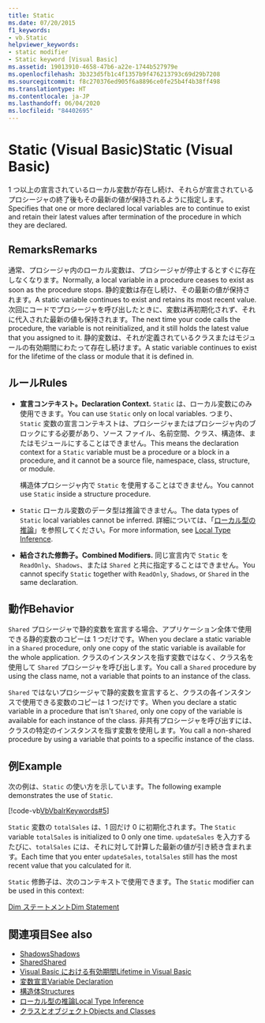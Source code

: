```yaml
---
title: Static
ms.date: 07/20/2015
f1_keywords:
- vb.Static
helpviewer_keywords:
- static modifier
- Static keyword [Visual Basic]
ms.assetid: 19013910-4658-47b6-a22e-1744b527979e
ms.openlocfilehash: 3b323d5fb1c4f1357b9f476213793c69d29b7208
ms.sourcegitcommit: f8c270376ed905f6a8896ce0fe25b4f4b38ff498
ms.translationtype: HT
ms.contentlocale: ja-JP
ms.lasthandoff: 06/04/2020
ms.locfileid: "84402695"
---
```

# <a name="static-visual-basic"></a><span data-ttu-id="17750-102">Static (Visual Basic)</span><span class="sxs-lookup"><span data-stu-id="17750-102">Static (Visual Basic)</span></span>
<span data-ttu-id="17750-103">1 つ以上の宣言されているローカル変数が存在し続け、それらが宣言されているプロシージャの終了後もその最新の値が保持されるように指定します。</span><span class="sxs-lookup"><span data-stu-id="17750-103">Specifies that one or more declared local variables are to continue to exist and retain their latest values after termination of the procedure in which they are declared.</span></span>  
  
## <a name="remarks"></a><span data-ttu-id="17750-104">Remarks</span><span class="sxs-lookup"><span data-stu-id="17750-104">Remarks</span></span>  
 <span data-ttu-id="17750-105">通常、プロシージャ内のローカル変数は、プロシージャが停止するとすぐに存在しなくなります。</span><span class="sxs-lookup"><span data-stu-id="17750-105">Normally, a local variable in a procedure ceases to exist as soon as the procedure stops.</span></span> <span data-ttu-id="17750-106">静的変数は存在し続け、その最新の値が保持されます。</span><span class="sxs-lookup"><span data-stu-id="17750-106">A static variable continues to exist and retains its most recent value.</span></span> <span data-ttu-id="17750-107">次回にコードでプロシージャを呼び出したときに、変数は再初期化されず、それに代入された最新の値も保持されます。</span><span class="sxs-lookup"><span data-stu-id="17750-107">The next time your code calls the procedure, the variable is not reinitialized, and it still holds the latest value that you assigned to it.</span></span> <span data-ttu-id="17750-108">静的変数は、それが定義されているクラスまたはモジュールの有効期間にわたって存在し続けます。</span><span class="sxs-lookup"><span data-stu-id="17750-108">A static variable continues to exist for the lifetime of the class or module that it is defined in.</span></span>  
  
## <a name="rules"></a><span data-ttu-id="17750-109">ルール</span><span class="sxs-lookup"><span data-stu-id="17750-109">Rules</span></span>  
  
- <span data-ttu-id="17750-110">**宣言コンテキスト。**</span><span class="sxs-lookup"><span data-stu-id="17750-110">**Declaration Context.**</span></span> <span data-ttu-id="17750-111">`Static` は、ローカル変数にのみ使用できます。</span><span class="sxs-lookup"><span data-stu-id="17750-111">You can use `Static` only on local variables.</span></span> <span data-ttu-id="17750-112">つまり、`Static` 変数の宣言コンテキストは、プロシージャまたはプロシージャ内のブロックにする必要があり、ソース ファイル、名前空間、クラス、構造体、またはモジュールにすることはできません。</span><span class="sxs-lookup"><span data-stu-id="17750-112">This means the declaration context for a `Static` variable must be a procedure or a block in a procedure, and it cannot be a source file, namespace, class, structure, or module.</span></span>  
  
     <span data-ttu-id="17750-113">構造体プロシージャ内で `Static` を使用することはできません。</span><span class="sxs-lookup"><span data-stu-id="17750-113">You cannot use `Static` inside a structure procedure.</span></span>  
  
- <span data-ttu-id="17750-114">`Static` ローカル変数のデータ型は推論できません。</span><span class="sxs-lookup"><span data-stu-id="17750-114">The data types of `Static` local variables cannot be inferred.</span></span> <span data-ttu-id="17750-115">詳細については、「[ローカル型の推論](../../programming-guide/language-features/variables/local-type-inference.md)」を参照してください。</span><span class="sxs-lookup"><span data-stu-id="17750-115">For more information, see [Local Type Inference](../../programming-guide/language-features/variables/local-type-inference.md).</span></span>  
  
- <span data-ttu-id="17750-116">**結合された修飾子。**</span><span class="sxs-lookup"><span data-stu-id="17750-116">**Combined Modifiers.**</span></span> <span data-ttu-id="17750-117">同じ宣言内で `Static` を `ReadOnly`、`Shadows`、または `Shared` と共に指定することはできません。</span><span class="sxs-lookup"><span data-stu-id="17750-117">You cannot specify `Static` together with `ReadOnly`, `Shadows`, or `Shared` in the same declaration.</span></span>  
  
## <a name="behavior"></a><span data-ttu-id="17750-118">動作</span><span class="sxs-lookup"><span data-stu-id="17750-118">Behavior</span></span>  
 <span data-ttu-id="17750-119">`Shared` プロシージャで静的変数を宣言する場合、アプリケーション全体で使用できる静的変数のコピーは 1 つだけです。</span><span class="sxs-lookup"><span data-stu-id="17750-119">When you declare a static variable in a `Shared` procedure, only one copy of the static variable is available for the whole application.</span></span> <span data-ttu-id="17750-120">クラスのインスタンスを指す変数ではなく、クラス名を使用して `Shared` プロシージャを呼び出します。</span><span class="sxs-lookup"><span data-stu-id="17750-120">You call a `Shared` procedure by using the class name, not a variable that points to an instance of the class.</span></span>  
  
 <span data-ttu-id="17750-121">`Shared` ではないプロシージャで静的変数を宣言すると、クラスの各インスタンスで使用できる変数のコピーは 1 つだけです。</span><span class="sxs-lookup"><span data-stu-id="17750-121">When you declare a static variable in a procedure that isn't `Shared`, only one copy of the variable is available for each instance of the class.</span></span> <span data-ttu-id="17750-122">非共有プロシージャを呼び出すには、クラスの特定のインスタンスを指す変数を使用します。</span><span class="sxs-lookup"><span data-stu-id="17750-122">You call a non-shared procedure by using a variable that points to a specific instance of the class.</span></span>  
  
## <a name="example"></a><span data-ttu-id="17750-123">例</span><span class="sxs-lookup"><span data-stu-id="17750-123">Example</span></span>  
 <span data-ttu-id="17750-124">次の例は、`Static` の使い方を示しています。</span><span class="sxs-lookup"><span data-stu-id="17750-124">The following example demonstrates the use of `Static`.</span></span>  
  
 [!code-vb[VbVbalrKeywords#5](~/samples/snippets/visualbasic/VS_Snippets_VBCSharp/VbVbalrKeywords/VB/Class1.vb#5)]  
  
 <span data-ttu-id="17750-125">`Static` 変数の `totalSales` は、1 回だけ 0 に初期化されます。</span><span class="sxs-lookup"><span data-stu-id="17750-125">The `Static` variable `totalSales` is initialized to 0 only one time.</span></span> <span data-ttu-id="17750-126">`updateSales` を入力するたびに、`totalSales` には、それに対して計算した最新の値が引き続き含まれます。</span><span class="sxs-lookup"><span data-stu-id="17750-126">Each time that you enter `updateSales`, `totalSales` still has the most recent value that you calculated for it.</span></span>  
  
 <span data-ttu-id="17750-127">`Static` 修飾子は、次のコンテキストで使用できます。</span><span class="sxs-lookup"><span data-stu-id="17750-127">The `Static` modifier can be used in this context:</span></span>  
  
 [<span data-ttu-id="17750-128">Dim ステートメント</span><span class="sxs-lookup"><span data-stu-id="17750-128">Dim Statement</span></span>](../statements/dim-statement.md)  
  
## <a name="see-also"></a><span data-ttu-id="17750-129">関連項目</span><span class="sxs-lookup"><span data-stu-id="17750-129">See also</span></span>

- [<span data-ttu-id="17750-130">Shadows</span><span class="sxs-lookup"><span data-stu-id="17750-130">Shadows</span></span>](shadows.md)
- [<span data-ttu-id="17750-131">Shared</span><span class="sxs-lookup"><span data-stu-id="17750-131">Shared</span></span>](shared.md)
- [<span data-ttu-id="17750-132">Visual Basic における有効期間</span><span class="sxs-lookup"><span data-stu-id="17750-132">Lifetime in Visual Basic</span></span>](../../programming-guide/language-features/declared-elements/lifetime.md)
- [<span data-ttu-id="17750-133">変数宣言</span><span class="sxs-lookup"><span data-stu-id="17750-133">Variable Declaration</span></span>](../../programming-guide/language-features/variables/variable-declaration.md)
- [<span data-ttu-id="17750-134">構造体</span><span class="sxs-lookup"><span data-stu-id="17750-134">Structures</span></span>](../../programming-guide/language-features/data-types/structures.md)
- [<span data-ttu-id="17750-135">ローカル型の推論</span><span class="sxs-lookup"><span data-stu-id="17750-135">Local Type Inference</span></span>](../../programming-guide/language-features/variables/local-type-inference.md)
- [<span data-ttu-id="17750-136">クラスとオブジェクト</span><span class="sxs-lookup"><span data-stu-id="17750-136">Objects and Classes</span></span>](../../programming-guide/language-features/objects-and-classes/index.md)
